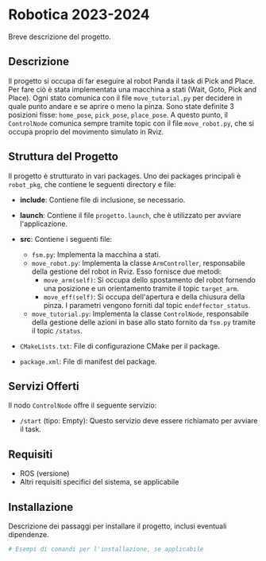 # Robotica 2023-2024

Breve descrizione del progetto.

## Descrizione

Il progetto si occupa di far eseguire al robot Panda il task di Pick and Place. Per fare ciò è stata implementata una macchina a stati (Wait, Goto, Pick and Place). Ogni stato comunica con il file `move_tutorial.py` per decidere in quale punto andare e se aprire o meno la pinza. Sono state definite 3 posizioni fisse: `home_pose`, `pick_pose`, `place_pose`. A questo punto, il `ControlNode` comunica sempre tramite topic con il file `move_robot.py`, che si occupa proprio del movimento simulato in Rviz.

## Struttura del Progetto

Il progetto è strutturato in vari packages. Uno dei packages principali è `robot_pkg`, che contiene le seguenti directory e file:

- **include**: Contiene file di inclusione, se necessario.
- **launch**: Contiene il file `progetto.launch`, che è utilizzato per avviare l'applicazione.
- **src**: Contiene i seguenti file:

  - `fsm.py`: Implementa la macchina a stati.
  - `move_robot.py`: Implementa la classe `ArmController`, responsabile della gestione del robot in Rviz. Esso fornisce due metodi:
    - `move_arm(self)`: Si occupa dello spostamento del robot fornendo una posizione e un orientamento tramite il topic `target_arm`.
    - `move_eff(self)`: Si occupa dell'apertura e della chiusura della pinza. I parametri vengono forniti dal topic `endeffector_status`.
  - `move_tutorial.py`: Implementa la classe `ControlNode`, responsabile della gestione delle azioni in base allo stato fornito da `fsm.py` tramite il topic `/status`.

- `CMakeLists.txt`: File di configurazione CMake per il package.
- `package.xml`: File di manifest del package.

## Servizi Offerti

Il nodo `ControlNode` offre il seguente servizio:

- `/start` (tipo: Empty): Questo servizio deve essere richiamato per avviare il task.

## Requisiti

- ROS (versione)
- Altri requisiti specifici del sistema, se applicabile

## Installazione

Descrizione dei passaggi per installare il progetto, inclusi eventuali dipendenze.

```bash
# Esempi di comandi per l'installazione, se applicabile
